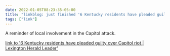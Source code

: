 ```yaml
---
date: 2022-01-05T08:23:35-05:00
title: "linkblog: just finished '6 Kentucky residents have pleaded guilty over Capitol riot | Lexington Herald Leader'"
tags: ["link"]
---
```

A reminder of local involvement in the Capitol attack.
 
[link to '6 Kentucky residents have pleaded guilty over Capitol riot | Lexington Herald Leader'](https://www.kentucky.com/news/local/crime/article256911262.html)
